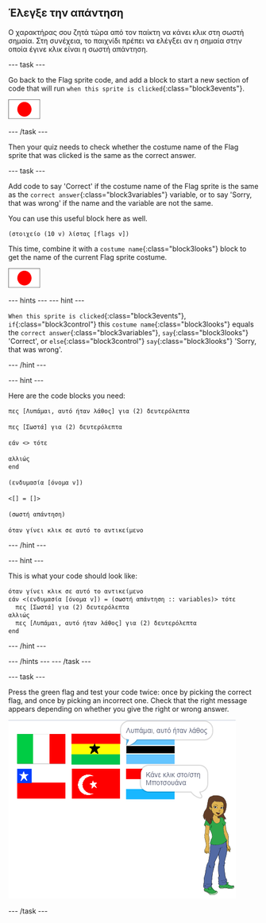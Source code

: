 ## Έλεγξε την απάντηση

Ο χαρακτήρας σου ζητά τώρα από τον παίκτη να κάνει κλικ στη σωστή σημαία. Στη συνέχεια, το παιχνίδι πρέπει να ελέγξει αν η σημαία στην οποία έγινε κλικ είναι η σωστή απάντηση.

\--- task \---

Go back to the Flag sprite code, and add a block to start a new section of code that will run `when this sprite is clicked`{:class="block3events"}.

![Flag sprite](images/flag-sprite.png)

\--- /task \---

Then your quiz needs to check whether the costume name of the Flag sprite that was clicked is the same as the correct answer.

\--- task \---

Add code to say 'Correct' if the costume name of the Flag sprite is the same as the `correct answer`{:class="block3variables"} variable, or to say 'Sorry, that was wrong' if the name and the variable are not the same.

You can use this useful block here as well.

```blocks3
(στοιχείο (10 v) λίστας [flags v])
```

This time, combine it with a `costume name`{:class="block3looks"} block to get the name of the current Flag sprite costume.

![Flag sprite](images/flag-sprite.png)

\--- hints \--- \--- hint \---

`When this sprite is clicked`{:class="block3events"}, `if`{:class="block3control"} this `costume name`{:class="block3looks"} equals the `correct answer`{:class="block3variables"}, `say`{:class="block3looks"} 'Correct', or `else`{:class="block3control"} `say`{:class="block3looks"} 'Sorry, that was wrong'.

\--- /hint \---

\--- hint \---

Here are the code blocks you need:

```blocks3
πες [Λυπάμαι, αυτό ήταν λάθος] για (2) δευτερόλεπτα

πες [Σωστά] για (2) δευτερόλεπτα

εάν <> τότε 
  
αλλιώς
end

(ενδυμασία [όνομα v])

<[] = []>

(σωστή απάντηση)

όταν γίνει κλικ σε αυτό το αντικείμενο
```

\--- /hint \---

\--- hint \---

This is what your code should look like:

```blocks3
όταν γίνει κλικ σε αυτό το αντικείμενο
εάν <(ενδυμασία [όνομα v]) = (σωστή απάντηση :: variables)> τότε 
  πες [Σωστά] για (2) δευτερόλεπτα
αλλιώς 
  πες [Λυπάμαι, αυτό ήταν λάθος] για (2) δευτερόλεπτα
end
```

\--- /hint \---

\--- /hints \--- \--- /task \---

\--- task \---

Press the green flag and test your code twice: once by picking the correct flag, and once by picking an incorrect one. Check that the right message appears depending on whether you give the right or wrong answer.

![Click on the flag](images/click-on-flag.png)

\--- /task \---